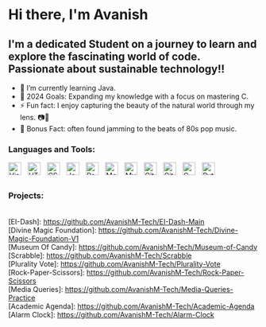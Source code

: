 # Hi there, I'm Avanish


## I'm a dedicated Student on a journey to learn and explore the fascinating world of code. Passionate about sustainable technology!!

- 🌱 I’m currently learning Java.
- 🥅 2024 Goals: Expanding my knowledge with a focus on mastering C.
- ⚡ Fun fact: I enjoy capturing the beauty of the natural world through my lens. 📷🌳 
- 🎸 Bonus Fact: often found jamming to the beats of 80s pop music.

### Languages and Tools:

<img align="left" alt="Visual Studio Code" width="26px" src="https://cdn.jsdelivr.net/gh/devicons/devicon/icons/vscode/vscode-original.svg" style="padding-right:10px;" />
<img align="left" alt="HTML5" width="26px" src="https://cdn.jsdelivr.net/gh/devicons/devicon/icons/html5/html5-original.svg" style="padding-right:10px;" />
<img align="left" alt="CSS3" width="26px" src="https://cdn.jsdelivr.net/gh/devicons/devicon/icons/css3/css3-original.svg" style="padding-right:10px;" />
<img align="left" alt="JavaScript" width="26px" src="https://cdn.jsdelivr.net/gh/devicons/devicon/icons/javascript/javascript-original.svg" style="padding-right:10px;" />
<img align="left" alt="React" width="26px" src="https://cdn.jsdelivr.net/gh/devicons/devicon/icons/react/react-original.svg" style="padding-right:10px;" />
<img align="left" alt="MongoDB" width="26px" src="https://cdn.jsdelivr.net/gh/devicons/devicon/icons/mongodb/mongodb-original.svg" style="padding-right:10px;" />
<img align="left" alt="MySQL" width="26px" src="https://cdn.jsdelivr.net/gh/devicons/devicon/icons/mysql/mysql-original.svg" style="padding-right:10px;" />
<img align="left" alt="Git" width="26px" src="https://cdn.jsdelivr.net/gh/devicons/devicon/icons/git/git-original.svg" style="padding-right:10px;" />
<img align="left" alt="GitHub" width="26px" src="https://user-images.githubusercontent.com/3369400/139447912-e0f43f33-6d9f-45f8-be46-2df5bbc91289.png" style="padding-right:10px;" />
<img align="left" alt="C" width="26px" src="https://cdn.jsdelivr.net/gh/devicons/devicon/icons/c/c-original.svg" style="padding-right:10px;" />
<img align="left" alt="Python" width="26px" src="https://cdn.jsdelivr.net/gh/devicons/devicon/icons/python/python-original.svg" style="padding-right:10px;" />
<br />
<br />

### Projects:
[Envo-Go]: https://github.com/AvanishM-Tech/Envo-Go--carbon-footprint-calculator-
<br />
[EI-Dash]: https://github.com/AvanishM-Tech/EI-Dash-Main
<br />
[Divine Magic Foundation]: https://github.com/AvanishM-Tech/Divine-Magic-Foundation-V1
<br />
[Museum Of Candy]: https://github.com/AvanishM-Tech/Museum-of-Candy
<br />
[Scrabble]: https://github.com/AvanishM-Tech/Scrabble
<br />
[Plurality Vote]: https://github.com/AvanishM-Tech/Plurality-Vote
<br />
[Rock-Paper-Scissors]: https://github.com/AvanishM-Tech/Rock-Paper-Scissors
<br />
[Media Queries]: https://github.com/AvanishM-Tech/Media-Queries-Practice
<br />
[Academic Agenda]: https://github.com/AvanishM-Tech/Academic-Agenda
<br />
[Alarm Clock]: https://github.com/AvanishM-Tech/Alarm-Clock

